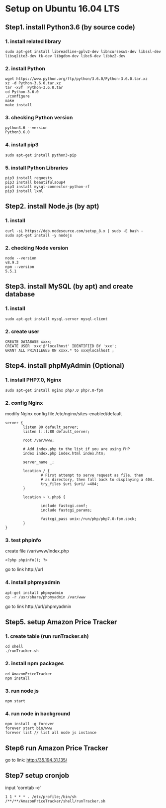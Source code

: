 # Setup on Ubuntu 16.04 LTS
## Step1. install Python3.6 (by source code)
### 1. install related library
```
sudo apt-get install libreadline-gplv2-dev libncursesw5-dev libssl-dev libsqlite3-dev tk-dev libgdbm-dev libc6-dev libbz2-dev
```
### 2. install Python
```
wget https://www.python.org/ftp/python/3.6.0/Python-3.6.0.tar.xz
xz -d Python-3.6.0.tar.xz
tar -xvf  Python-3.6.0.tar
cd Python-3.6.0
./configure
make
make install 
```
### 3. checking Python version
```
python3.6 --version
Python3.6.0
```
### 4. install pip3
```
sudo apt-get install python3-pip
```
### 5. install Python Libraries
```
pip3 install requests
pip3 install beautifulsoup4
pip3 install mysql-connector-python-rf
pip3 install lxml
```
## Step2. install Node.js (by apt)
### 1. install
```
curl -sL https://deb.nodesource.com/setup_8.x | sudo -E bash -
sudo apt-get install -y nodejs
```
### 2. checking Node version
```
node --version
v8.9.3
npm --version
5.5.1
```
## Step3. install MySQL (by apt) and create database
### 1. install
```
sudo apt-get install mysql-server mysql-client
```
### 2. create user
```
CREATE DATABASE xxxx; 
CREATE USER 'xxx'@'localhost' IDENTIFIED BY 'xxx';
GRANT ALL PRIVILEGES ON xxxx.* to xxx@localhost ;
```
## Step4. install phpMyAdmin (Optional)
### 1. install PHP7.0, Nginx
```
sudo apt-get install nginx php7.0 php7.0-fpm
```
### 2. config Nginx
modify Nginx config file /etc/nginx/sites-enabled/default
```
server {
        listen 80 default_server;
        listen [::]:80 default_server;

        root /var/www;

        # Add index.php to the list if you are using PHP
        index index.php index.html index.htm;

        server_name _;

        location / {
                # First attempt to serve request as file, then
                # as directory, then fall back to displaying a 404.
                try_files $uri $uri/ =404;
        }

        location ~ \.php$ {

                include fastcgi.conf;
                include fastcgi_params;

                fastcgi_pass unix:/run/php/php7.0-fpm.sock;
        }
}
```
### 3. test phpinfo
create file /var/www/index.php
```
<?php phpinfo(); ?>
```
go to link http://url
### 4. install phpmyadmin
```
apt-get install phpmyadmin
cp -r /usr/share/phpmyadmin /var/www
```
go to link http://url/phpmyadmin

## Step5. setup Amazon Price Tracker
### 1. create table (run runTracker.sh)
```
cd shell
./runTracker.sh
```
### 2. install npm packages
```
cd AmazonPriceTracker
npm install
```
### 3. run node js
```
npm start
```
### 4. run node in background
```
npm install -g forever
forever start bin/www
forever list // list all node js instance
```
## Step6 run Amazon Price Tracker
go to link: http://35.194.31.135/

## Step7 setup cronjob
input 'corntab -e'
```
1 1 * * * . /etc/profile;/bin/sh /**/**/AmazonPriceTracker/shell/runTracker.sh
```
